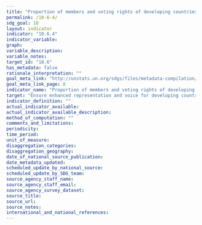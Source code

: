 ```yaml
---
title: "Proportion of members and voting rights of developing countries in international organizations"
permalink: /10-6-4/
sdg_goal: 10
layout: indicator
indicator: "10.6.4"
indicator_variable: 
graph: 
variable_description: 
variable_notes: 
target_id: "10.6"
has_metadata: false
rationale_interpretation: ""
goal_meta_link: "http://unstats.un.org/sdgs/files/metadata-compilation/Metadata-Goal-10.pdf"
goal_meta_link_page: 8
indicator_name: "Proportion of members and voting rights of developing countries in international organizations"
target: "Ensure enhanced representation and voice for developing countries in decision-making in global international economic and financial institutions in order to deliver more effective, credible, accountable and legitimate institutions."
indicator_definition: ""
actual_indicator_available: 
actual_indicator_available_description: 
method_of_computation: ""
comments_and_limitations: 
periodicity: 
time_period: 
unit_of_measure: 
disaggregation_categories: 
disaggregation_geography: 
date_of_national_source_publication: 
date_metadata_updated: 
scheduled_update_by_national_source: 
scheduled_update_by_SDG_team: 
source_agency_staff_name: 
source_agency_staff_email: 
source_agency_survey_dataset: 
source_title: 
source_url: 
source_notes: 
international_and_national_references: 
---
```


